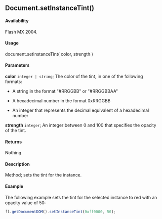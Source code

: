## Document.setInstanceTint()

#### Availability

Flash MX 2004.

#### Usage

document.setInstanceTint( color, strength )

#### Parameters

**color** `integer | string`; The color of the tint, in one of the following formats:

- A string in the format "#RRGGBB" or "#RRGGBBAA"

- A hexadecimal number in the format 0xRRGGBB

- An integer that represents the decimal equivalent of a hexadecimal number

**strength** `integer`; An integer between 0 and 100 that specifies the opacity of the tint.

#### Returns

Nothing.

#### Description

Method; sets the tint for the instance.

#### Example

The following example sets the tint for the selected instance to red with an opacity value of 50:

```javascript
fl.getDocumentDOM().setInstanceTint(0xff0000, 50);
```
